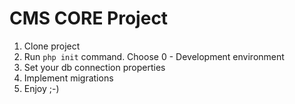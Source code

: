 CMS CORE Project
=============

1. Clone project
2. Run `php init` command. Choose 0 - Development environment
3. Set your db connection properties
4. Implement migrations
5. Enjoy ;-)